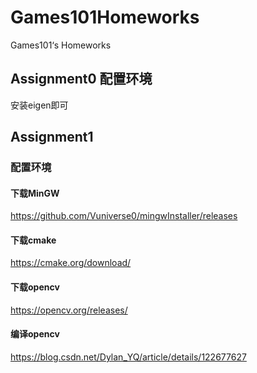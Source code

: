 # Games101Homeworks
Games101‘s Homeworks
## Assignment0 配置环境
安装eigen即可
## Assignment1
### 配置环境
#### 下载MinGW
https://github.com/Vuniverse0/mingwInstaller/releases
#### 下载cmake
https://cmake.org/download/
#### 下载opencv
https://opencv.org/releases/
#### 编译opencv
https://blog.csdn.net/Dylan_YQ/article/details/122677627